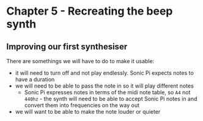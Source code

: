 # Chapter 5 - Recreating the beep synth

## Improving our first synthesiser

There are somethings we will have to do to make it usable:

* it will need to turn off and not play endlessly. Sonic Pi expects notes to have a duration
* we will need to be able to pass the note in so it will play different notes
     * Sonic Pi expresses notes in terms of the midi note table, so `A4` not `440hz` - the synth will need to be able to accept Sonic Pi notes in and convert them into frequencies on the way out
* we will want to be able to make the note louder or quieter





